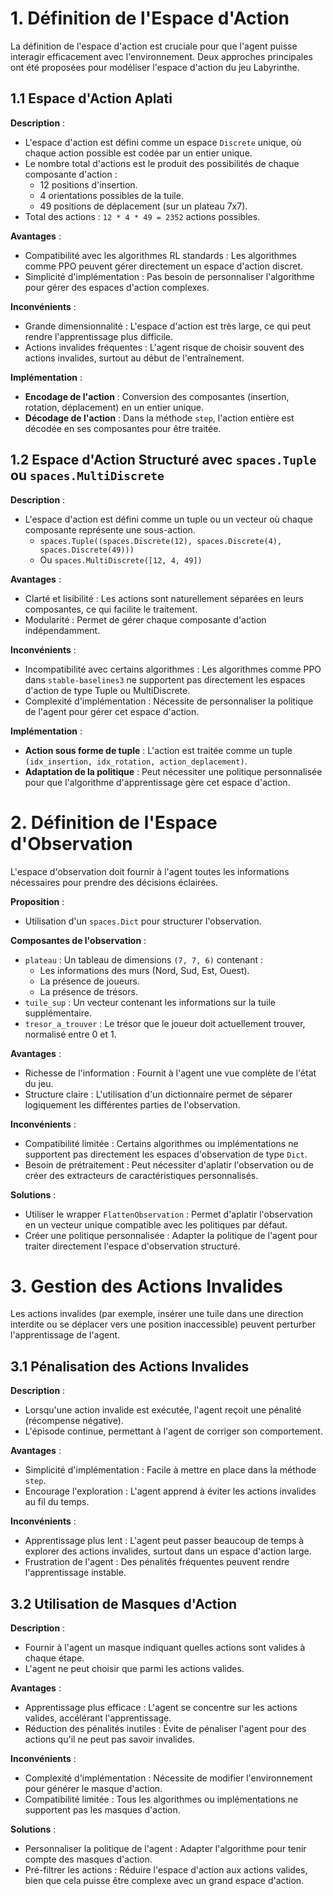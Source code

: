 # 1. Définition de l'Espace d'Action
La définition de l'espace d'action est cruciale pour que l'agent puisse interagir efficacement avec l'environnement. Deux approches principales ont été proposées pour modéliser l'espace d'action du jeu Labyrinthe.

## 1.1 Espace d'Action Aplati
**Description** :

- L'espace d'action est défini comme un espace `Discrete` unique, où chaque action possible est codée par un entier unique.
- Le nombre total d'actions est le produit des possibilités de chaque composante d'action :
  - 12 positions d'insertion.
  - 4 orientations possibles de la tuile.
  - 49 positions de déplacement (sur un plateau 7x7).
- Total des actions : `12 * 4 * 49 = 2352` actions possibles.

**Avantages** :

- Compatibilité avec les algorithmes RL standards : Les algorithmes comme PPO peuvent gérer directement un espace d'action discret.
- Simplicité d'implémentation : Pas besoin de personnaliser l'algorithme pour gérer des espaces d'action complexes.

**Inconvénients** :

- Grande dimensionnalité : L'espace d'action est très large, ce qui peut rendre l'apprentissage plus difficile.
- Actions invalides fréquentes : L'agent risque de choisir souvent des actions invalides, surtout au début de l'entraînement.

**Implémentation** :

- **Encodage de l'action** : Conversion des composantes (insertion, rotation, déplacement) en un entier unique.
- **Décodage de l'action** : Dans la méthode `step`, l'action entière est décodée en ses composantes pour être traitée.

## 1.2 Espace d'Action Structuré avec `spaces.Tuple` ou `spaces.MultiDiscrete`
**Description** :

- L'espace d'action est défini comme un tuple ou un vecteur où chaque composante représente une sous-action.
  - `spaces.Tuple((spaces.Discrete(12), spaces.Discrete(4), spaces.Discrete(49)))`
  - Ou `spaces.MultiDiscrete([12, 4, 49])`

**Avantages** :

- Clarté et lisibilité : Les actions sont naturellement séparées en leurs composantes, ce qui facilite le traitement.
- Modularité : Permet de gérer chaque composante d'action indépendamment.

**Inconvénients** :

- Incompatibilité avec certains algorithmes : Les algorithmes comme PPO dans `stable-baselines3` ne supportent pas directement les espaces d'action de type Tuple ou MultiDiscrete.
- Complexité d'implémentation : Nécessite de personnaliser la politique de l'agent pour gérer cet espace d'action.

**Implémentation** :

- **Action sous forme de tuple** : L'action est traitée comme un tuple `(idx_insertion, idx_rotation, action_deplacement)`.
- **Adaptation de la politique** : Peut nécessiter une politique personnalisée pour que l'algorithme d'apprentissage gère cet espace d'action.

# 2. Définition de l'Espace d'Observation
L'espace d'observation doit fournir à l'agent toutes les informations nécessaires pour prendre des décisions éclairées.

**Proposition** :

- Utilisation d'un `spaces.Dict` pour structurer l'observation.

**Composantes de l'observation** :
- `plateau` : Un tableau de dimensions `(7, 7, 6)` contenant :
  - Les informations des murs (Nord, Sud, Est, Ouest).
  - La présence de joueurs.
  - La présence de trésors.
- `tuile_sup` : Un vecteur contenant les informations sur la tuile supplémentaire.
- `tresor_a_trouver` : Le trésor que le joueur doit actuellement trouver, normalisé entre 0 et 1.

**Avantages** :

- Richesse de l'information : Fournit à l'agent une vue complète de l'état du jeu.
- Structure claire : L'utilisation d'un dictionnaire permet de séparer logiquement les différentes parties de l'observation.

**Inconvénients** :

- Compatibilité limitée : Certains algorithmes ou implémentations ne supportent pas directement les espaces d'observation de type `Dict`.
- Besoin de prétraitement : Peut nécessiter d'aplatir l'observation ou de créer des extracteurs de caractéristiques personnalisés.

**Solutions** :

- Utiliser le wrapper `FlattenObservation` : Permet d'aplatir l'observation en un vecteur unique compatible avec les politiques par défaut.
- Créer une politique personnalisée : Adapter la politique de l'agent pour traiter directement l'espace d'observation structuré.

# 3. Gestion des Actions Invalides
Les actions invalides (par exemple, insérer une tuile dans une direction interdite ou se déplacer vers une position inaccessible) peuvent perturber l'apprentissage de l'agent.

## 3.1 Pénalisation des Actions Invalides
**Description** :

- Lorsqu'une action invalide est exécutée, l'agent reçoit une pénalité (récompense négative).
- L'épisode continue, permettant à l'agent de corriger son comportement.

**Avantages** :

- Simplicité d'implémentation : Facile à mettre en place dans la méthode `step`.
- Encourage l'exploration : L'agent apprend à éviter les actions invalides au fil du temps.

**Inconvénients** :

- Apprentissage plus lent : L'agent peut passer beaucoup de temps à explorer des actions invalides, surtout dans un espace d'action large.
- Frustration de l'agent : Des pénalités fréquentes peuvent rendre l'apprentissage instable.

## 3.2 Utilisation de Masques d'Action
**Description** :

- Fournir à l'agent un masque indiquant quelles actions sont valides à chaque étape.
- L'agent ne peut choisir que parmi les actions valides.

**Avantages** :

- Apprentissage plus efficace : L'agent se concentre sur les actions valides, accélérant l'apprentissage.
- Réduction des pénalités inutiles : Évite de pénaliser l'agent pour des actions qu'il ne peut pas savoir invalides.

**Inconvénients** :

- Complexité d'implémentation : Nécessite de modifier l'environnement pour générer le masque d'action.
- Compatibilité limitée : Tous les algorithmes ou implémentations ne supportent pas les masques d'action.

**Solutions** :

- Personnaliser la politique de l'agent : Adapter l'algorithme pour tenir compte des masques d'action.
- Pré-filtrer les actions : Réduire l'espace d'action aux actions valides, bien que cela puisse être complexe avec un grand espace d'action.
